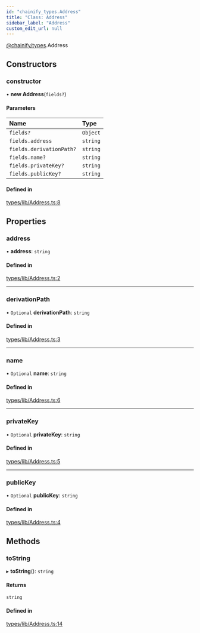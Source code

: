 ```yaml
---
id: "chainify_types.Address"
title: "Class: Address"
sidebar_label: "Address"
custom_edit_url: null
---
```


[@chainify/types](../modules/chainify_types.md).Address

## Constructors

### constructor

• **new Address**(`fields?`)

#### Parameters

| Name | Type |
| :------ | :------ |
| `fields?` | `Object` |
| `fields.address` | `string` |
| `fields.derivationPath?` | `string` |
| `fields.name?` | `string` |
| `fields.privateKey?` | `string` |
| `fields.publicKey?` | `string` |

#### Defined in

[types/lib/Address.ts:8](https://github.com/liquality/chainify/blob/540cfa69/packages/types/lib/Address.ts#L8)

## Properties

### address

• **address**: `string`

#### Defined in

[types/lib/Address.ts:2](https://github.com/liquality/chainify/blob/540cfa69/packages/types/lib/Address.ts#L2)

___

### derivationPath

• `Optional` **derivationPath**: `string`

#### Defined in

[types/lib/Address.ts:3](https://github.com/liquality/chainify/blob/540cfa69/packages/types/lib/Address.ts#L3)

___

### name

• `Optional` **name**: `string`

#### Defined in

[types/lib/Address.ts:6](https://github.com/liquality/chainify/blob/540cfa69/packages/types/lib/Address.ts#L6)

___

### privateKey

• `Optional` **privateKey**: `string`

#### Defined in

[types/lib/Address.ts:5](https://github.com/liquality/chainify/blob/540cfa69/packages/types/lib/Address.ts#L5)

___

### publicKey

• `Optional` **publicKey**: `string`

#### Defined in

[types/lib/Address.ts:4](https://github.com/liquality/chainify/blob/540cfa69/packages/types/lib/Address.ts#L4)

## Methods

### toString

▸ **toString**(): `string`

#### Returns

`string`

#### Defined in

[types/lib/Address.ts:14](https://github.com/liquality/chainify/blob/540cfa69/packages/types/lib/Address.ts#L14)
